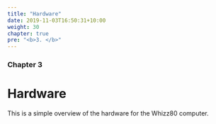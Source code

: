 ```yaml
---
title: "Hardware"
date: 2019-11-03T16:50:31+10:00
weight: 30
chapter: true
pre: "<b>3. </b>"
---
```

### Chapter 3

# Hardware

This is a simple overview of the hardware for the Whizz80 computer.
